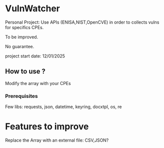 # VulnWatcher
Personal Project: Use APIs (ENISA,NIST,OpenCVE) in order to collects vulns for specifics CPEs.

To be improved. 

No guarantee.


project start date: 12/01/2025

## How to use ?
Modify the array with your CPEs

### Prerequisites 
Few libs:
requests, json, datetime, keyring, docxtpl, os, re

# Features  to improve 
Replace the Array with an external file: CSV,JSON?
